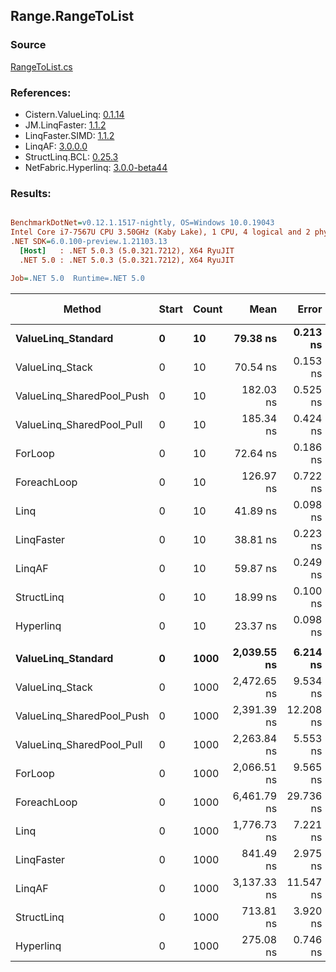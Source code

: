 ﻿## Range.RangeToList

### Source
[RangeToList.cs](../LinqBenchmarks/Range/RangeToList.cs)

### References:
- Cistern.ValueLinq: [0.1.14](https://www.nuget.org/packages/Cistern.ValueLinq/0.1.14)
- JM.LinqFaster: [1.1.2](https://www.nuget.org/packages/JM.LinqFaster/1.1.2)
- LinqFaster.SIMD: [1.1.2](https://www.nuget.org/packages/LinqFaster.SIMD/1.0.3)
- LinqAF: [3.0.0.0](https://www.nuget.org/packages/LinqAF/3.0.0.0)
- StructLinq.BCL: [0.25.3](https://www.nuget.org/packages/StructLinq.BCL/0.25.3)
- NetFabric.Hyperlinq: [3.0.0-beta44](https://www.nuget.org/packages/NetFabric.Hyperlinq/3.0.0-beta44)

### Results:
``` ini

BenchmarkDotNet=v0.12.1.1517-nightly, OS=Windows 10.0.19043
Intel Core i7-7567U CPU 3.50GHz (Kaby Lake), 1 CPU, 4 logical and 2 physical cores
.NET SDK=6.0.100-preview.1.21103.13
  [Host]   : .NET 5.0.3 (5.0.321.7212), X64 RyuJIT
  .NET 5.0 : .NET 5.0.3 (5.0.321.7212), X64 RyuJIT

Job=.NET 5.0  Runtime=.NET 5.0  

```
|                    Method | Start | Count |        Mean |     Error |    StdDev | Ratio | RatioSD |  Gen 0 | Gen 1 | Gen 2 | Allocated |
|-------------------------- |------ |------ |------------:|----------:|----------:|------:|--------:|-------:|------:|------:|----------:|
|        **ValueLinq_Standard** |     **0** |    **10** |    **79.38 ns** |  **0.213 ns** |  **0.189 ns** |  **1.09** |    **0.00** | **0.0459** |     **-** |     **-** |      **96 B** |
|           ValueLinq_Stack |     0 |    10 |    70.54 ns |  0.153 ns |  0.128 ns |  0.97 |    0.00 | 0.0459 |     - |     - |      96 B |
| ValueLinq_SharedPool_Push |     0 |    10 |   182.03 ns |  0.525 ns |  0.410 ns |  2.51 |    0.01 | 0.0458 |     - |     - |      96 B |
| ValueLinq_SharedPool_Pull |     0 |    10 |   185.34 ns |  0.424 ns |  0.376 ns |  2.55 |    0.01 | 0.0458 |     - |     - |      96 B |
|                   ForLoop |     0 |    10 |    72.64 ns |  0.186 ns |  0.174 ns |  1.00 |    0.00 | 0.1032 |     - |     - |     216 B |
|               ForeachLoop |     0 |    10 |   126.97 ns |  0.722 ns |  0.640 ns |  1.75 |    0.01 | 0.1299 |     - |     - |     272 B |
|                      Linq |     0 |    10 |    41.89 ns |  0.098 ns |  0.087 ns |  0.58 |    0.00 | 0.0650 |     - |     - |     136 B |
|                LinqFaster |     0 |    10 |    38.81 ns |  0.223 ns |  0.186 ns |  0.53 |    0.00 | 0.0764 |     - |     - |     160 B |
|                    LinqAF |     0 |    10 |    59.87 ns |  0.249 ns |  0.208 ns |  0.82 |    0.00 | 0.0458 |     - |     - |      96 B |
|                StructLinq |     0 |    10 |    18.99 ns |  0.100 ns |  0.088 ns |  0.26 |    0.00 | 0.0459 |     - |     - |      96 B |
|                 Hyperlinq |     0 |    10 |    23.37 ns |  0.098 ns |  0.081 ns |  0.32 |    0.00 | 0.0459 |     - |     - |      96 B |
|                           |       |       |             |           |           |       |         |        |       |       |           |
|        **ValueLinq_Standard** |     **0** |  **1000** | **2,039.55 ns** |  **6.214 ns** |  **5.813 ns** |  **0.99** |    **0.00** | **1.9379** |     **-** |     **-** |   **4,056 B** |
|           ValueLinq_Stack |     0 |  1000 | 2,472.65 ns |  9.534 ns |  8.918 ns |  1.20 |    0.01 | 3.9330 |     - |     - |   8,232 B |
| ValueLinq_SharedPool_Push |     0 |  1000 | 2,391.39 ns | 12.208 ns | 10.822 ns |  1.16 |    0.01 | 1.9379 |     - |     - |   4,056 B |
| ValueLinq_SharedPool_Pull |     0 |  1000 | 2,263.84 ns |  5.553 ns |  5.195 ns |  1.10 |    0.00 | 1.9379 |     - |     - |   4,056 B |
|                   ForLoop |     0 |  1000 | 2,066.51 ns |  9.565 ns |  7.987 ns |  1.00 |    0.00 | 4.0207 |     - |     - |   8,424 B |
|               ForeachLoop |     0 |  1000 | 6,461.79 ns | 29.736 ns | 26.360 ns |  3.13 |    0.02 | 4.0436 |     - |     - |   8,480 B |
|                      Linq |     0 |  1000 | 1,776.73 ns |  7.221 ns |  6.401 ns |  0.86 |    0.00 | 1.9569 |     - |     - |   4,096 B |
|                LinqFaster |     0 |  1000 |   841.49 ns |  2.975 ns |  2.637 ns |  0.41 |    0.00 | 3.8605 |     - |     - |   8,080 B |
|                    LinqAF |     0 |  1000 | 3,137.33 ns | 11.547 ns | 10.236 ns |  1.52 |    0.01 | 1.9379 |     - |     - |   4,056 B |
|                StructLinq |     0 |  1000 |   713.81 ns |  3.920 ns |  3.475 ns |  0.35 |    0.00 | 1.9379 |     - |     - |   4,056 B |
|                 Hyperlinq |     0 |  1000 |   275.08 ns |  0.746 ns |  0.661 ns |  0.13 |    0.00 | 1.9379 |     - |     - |   4,056 B |
